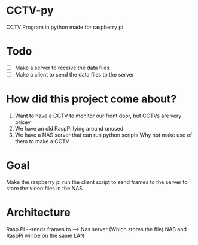 # CCTV-py
CCTV Program in python made for raspberry pi


# Todo
- [ ] Make a server to receive the data files
- [ ] Make a client to send the data files to the server

# How did this project come about?
1. Want to have a CCTV to monitor our front door, but CCTVs are very pricey
1. We have an old RaspPi lying around unused
1. We have a NAS server that can run python scripts
Why not make use of them to make a CCTV


# Goal
Make the raspberry pi run the client script to send frames to the server to store the video files in the NAS

# Architecture
Rasp Pi --sends frames to --> Nas server (Which stores the file)
NAS and RaspPi will be on the same LAN
